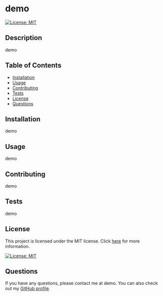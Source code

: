 # demo

[![License: MIT](https://img.shields.io/badge/License-MIT-yellow.svg)](https://opensource.org/licenses/MIT)

## Description

demo

## Table of Contents

- [Installation](#installation)
- [Usage](#usage)
- [Contributing](#contributing)
- [Tests](#tests)
- [License](#license)
- [Questions](#questions)

## Installation

demo

## Usage

demo

## Contributing

demo

## Tests

demo

## License

This project is licensed under the MIT license. Click [here](https://opensource.org/licenses/MIT) for more information.

[![License: MIT](https://img.shields.io/badge/License-MIT-yellow.svg)](https://opensource.org/licenses/MIT)


## Questions

If you have any questions, please contact me at demo. You can also check out my [GitHub profile](https://github.com/demo).
